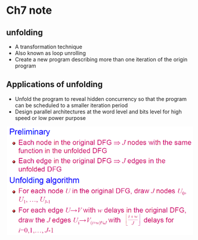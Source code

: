# Ch7 note

## unfolding

- A transformation technique
- Also known as loop unrolling
- Create a new program describing more than one iteration of the origin program

## Applications of unfolding 

- Unfold the program to reveal hidden concurrency so that the program can be scheduled to a smaller iteration period
- Design parallel architectures at the word level and bits level for high speed or low power purpose

<p align="middle">
  <img src="img_ch7/unfold_algorithm.png" width="500" />
</p>